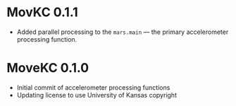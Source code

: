 # MovKC 0.1.1
* Added parallel processing to the `mars.main` — the primary accelerometer processing function.

# MoveKC 0.1.0
* Initial commit of accelerometer processing functions
* Updating license to use University of Kansas copyright

